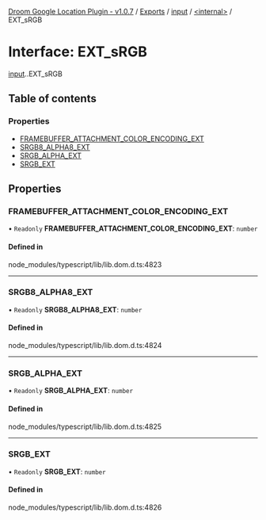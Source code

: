 [Droom Google Location Plugin - v1.0.7](../README.md) / [Exports](../modules.md) / [input](../modules/input.md) / [<internal\>](../modules/input._internal_.md) / EXT\_sRGB

# Interface: EXT\_sRGB

[input](../modules/input.md).[<internal>](../modules/input._internal_.md).EXT_sRGB

## Table of contents

### Properties

- [FRAMEBUFFER\_ATTACHMENT\_COLOR\_ENCODING\_EXT](input._internal_.EXT_sRGB.md#framebuffer_attachment_color_encoding_ext)
- [SRGB8\_ALPHA8\_EXT](input._internal_.EXT_sRGB.md#srgb8_alpha8_ext)
- [SRGB\_ALPHA\_EXT](input._internal_.EXT_sRGB.md#srgb_alpha_ext)
- [SRGB\_EXT](input._internal_.EXT_sRGB.md#srgb_ext)

## Properties

### FRAMEBUFFER\_ATTACHMENT\_COLOR\_ENCODING\_EXT

• `Readonly` **FRAMEBUFFER\_ATTACHMENT\_COLOR\_ENCODING\_EXT**: `number`

#### Defined in

node_modules/typescript/lib/lib.dom.d.ts:4823

___

### SRGB8\_ALPHA8\_EXT

• `Readonly` **SRGB8\_ALPHA8\_EXT**: `number`

#### Defined in

node_modules/typescript/lib/lib.dom.d.ts:4824

___

### SRGB\_ALPHA\_EXT

• `Readonly` **SRGB\_ALPHA\_EXT**: `number`

#### Defined in

node_modules/typescript/lib/lib.dom.d.ts:4825

___

### SRGB\_EXT

• `Readonly` **SRGB\_EXT**: `number`

#### Defined in

node_modules/typescript/lib/lib.dom.d.ts:4826
